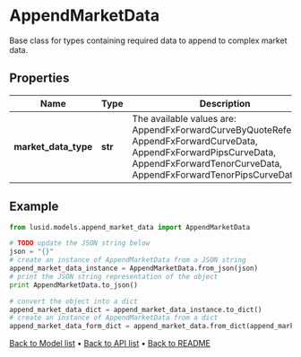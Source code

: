 # AppendMarketData

Base class for types containing required data to append to complex market data.

## Properties
Name | Type | Description | Notes
------------ | ------------- | ------------- | -------------
**market_data_type** | **str** | The available values are: AppendFxForwardCurveByQuoteReference, AppendFxForwardCurveData, AppendFxForwardPipsCurveData, AppendFxForwardTenorCurveData, AppendFxForwardTenorPipsCurveData | 

## Example

```python
from lusid.models.append_market_data import AppendMarketData

# TODO update the JSON string below
json = "{}"
# create an instance of AppendMarketData from a JSON string
append_market_data_instance = AppendMarketData.from_json(json)
# print the JSON string representation of the object
print AppendMarketData.to_json()

# convert the object into a dict
append_market_data_dict = append_market_data_instance.to_dict()
# create an instance of AppendMarketData from a dict
append_market_data_form_dict = append_market_data.from_dict(append_market_data_dict)
```
[Back to Model list](../README.md#documentation-for-models) &#8226; [Back to API list](../README.md#documentation-for-api-endpoints) &#8226; [Back to README](../README.md)


